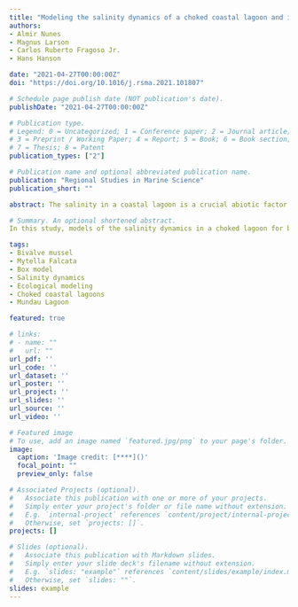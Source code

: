 ```yaml
---
title: "Modeling the salinity dynamics of a choked coastal lagoon and its impact on the Sururu mussel (Mytella Falcata) population"
authors:
- Almir Nunes
- Magnus Larson
- Carlos Ruberto Fragoso Jr.
- Hans Hanson

date: "2021-04-27T00:00:00Z"
doi: "https://doi.org/10.1016/j.rsma.2021.101807"

# Schedule page publish date (NOT publication's date).
publishDate: "2021-04-27T00:00:00Z"

# Publication type.
# Legend: 0 = Uncategorized; 1 = Conference paper; 2 = Journal article;
# 3 = Preprint / Working Paper; 4 = Report; 5 = Book; 6 = Book section;
# 7 = Thesis; 8 = Patent
publication_types: ["2"]

# Publication name and optional abbreviated publication name.
publication: "Regional Studies in Marine Science"
publication_short: ""

abstract: The salinity in a coastal lagoon is a crucial abiotic factor to the species adapted to the brackish water; for example, this is the case for bivalve mussels that have growth and survival rates critically dependent on the salinity. Lagoons with marked river flow seasonality can be periodically flushed to very low salinity levels during the rainy season. In addition, their water exchange with the sea can be very limited, especially for choked lagoons, making the recovery of the salinity levels slow. In this study, models of the salinity dynamics in a choked lagoon for both monthly and intertidal scales were developed. The intertidal model was used to simulate the salinity drop and recovery processes due to runoff events, while the monthly model was coupled with a newly developed heuristic population model for the bivalve mussel Sururu (Mytella Falcata). Thus, the impact of the salinity interannual seasonality on the mussel population was qualitatively investigated. The intertidal model estimated the expected time to be 19 days for the salinity to recover to levels prior to a runoff event with peak flow higher than 500 m3/s. The monthly salinity model satisfactorily represented the interannual seasonality when applied to a historical record including periods of critical salinity levels. The use of the mussel population model indicated that the Sururu stocks during this period were considerably reduced; however, the model results do not indicate the disappearance of this mussel for more than one rainy season. The models developed showed the potential to be used for the management of coastal lagoons and to investigate future scenarios of changes in the lagoon water balance and forecasted sea-level rise. The analytical models presented also showed potential to be used in guidelines for developing and verifying numerical models capable to represent the salinity effects on mussel populations.

# Summary. An optional shortened abstract.
In this study, models of the salinity dynamics in a choked lagoon for both monthly and intertidal scales were developed. The intertidal model was used to simulate the salinity drop and recovery processes due to runoff events, while the monthly model was coupled with a newly developed heuristic population model for the bivalve mussel Sururu (Mytella Falcata). Thus, the impact of the salinity interannual seasonality on the mussel population was qualitatively investigated.

tags:
- Bivalve mussel
- Mytella Falcata
- Box model
- Salinity dynamics
- Ecological modeling
- Choked coastal lagoons
- Mundau Lagoon

featured: true

# links:
# - name: ""
#   url: ""
url_pdf: ''
url_code: ''
url_dataset: ''
url_poster: ''
url_project: ''
url_slides: ''
url_source: ''
url_video: ''

# Featured image
# To use, add an image named `featured.jpg/png` to your page's folder. 
image:
  caption: 'Image credit: [****]()'
  focal_point: ""
  preview_only: false

# Associated Projects (optional).
#   Associate this publication with one or more of your projects.
#   Simply enter your project's folder or file name without extension.
#   E.g. `internal-project` references `content/project/internal-project/index.md`.
#   Otherwise, set `projects: []`.
projects: []

# Slides (optional).
#   Associate this publication with Markdown slides.
#   Simply enter your slide deck's filename without extension.
#   E.g. `slides: "example"` references `content/slides/example/index.md`.
#   Otherwise, set `slides: ""`.
slides: example
---
```

